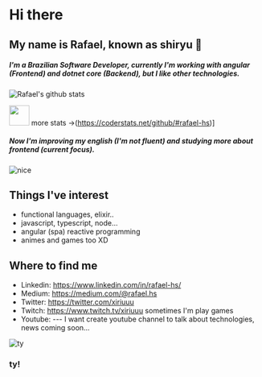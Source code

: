 # Hi there
## My name is Rafael, known as shiryu :goat:

##### I'm a Brazilian Software Developer, currently I'm working with angular (Frontend) and dotnet core (Backend), but I like other technologies.
 ![Rafael's github stats](https://github-readme-stats.vercel.app/api?username=rafael-hs&show_icons=true)

<img src="https://github.githubassets.com/images/modules/logos_page/Octocat.png" width="40" height="40"> more stats ->(https://coderstats.net/github/#rafael-hs)] 
##### Now I'm improving my english (I'm not fluent) and studying more about frontend (current focus).
![nice](https://64.media.tumblr.com/139bb047eb50a98cf21c8b9869ce5f5b/tumblr_oazt5zJYAT1s9hagko1_500.gif "noice")

## Things I've interest

- functional languages, elixir..
- javascript, typescript, node...
- angular (spa) reactive programming
- animes and games too XD

 ## Where to find me
 - Linkedin: https://www.linkedin.com/in/rafael-hs/
 - Medium: https://medium.com/@rafael.hs
 - Twitter: https://twitter.com/xiriuuu
 - Twitch: https://www.twitch.tv/xiriuuu sometimes I'm play games
 - Youtube: --- I want create youtube channel to talk about technologies, news coming soon...

![ty](https://media1.tenor.com/images/2ceca28886b449c680e64ecd6a7fa838/tenor.gif?itemid=16720034 "ty")
### ty!
